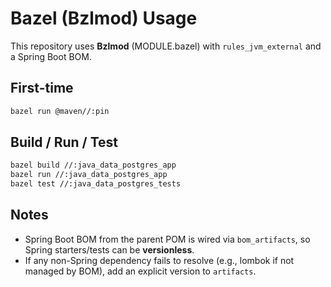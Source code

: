 # Bazel (Bzlmod) Usage

This repository uses **Bzlmod** (MODULE.bazel) with `rules_jvm_external` and a Spring Boot BOM.

## First-time
```bash
bazel run @maven//:pin
```

## Build / Run / Test
```bash
bazel build //:java_data_postgres_app
bazel run //:java_data_postgres_app
bazel test //:java_data_postgres_tests
```

## Notes
- Spring Boot BOM from the parent POM is wired via `bom_artifacts`, so Spring starters/tests can be **versionless**.
- If any non-Spring dependency fails to resolve (e.g., lombok if not managed by BOM), add an explicit version to `artifacts`.

